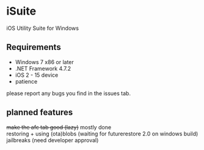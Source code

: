 # iSuite
iOS Utility Suite for Windows

## Requirements  
 - Windows 7 x86 or later
 - .NET Framework 4.7.2
 - iOS 2 - 15 device 
 - patience
 
please report any bugs you find in the issues tab.

## planned features  
~~make the afc tab good (lazy)~~ mostly done  
restoring + using (ota)blobs (waiting for futurerestore 2.0 on windows build)  
jailbreaks (need developer approval)
